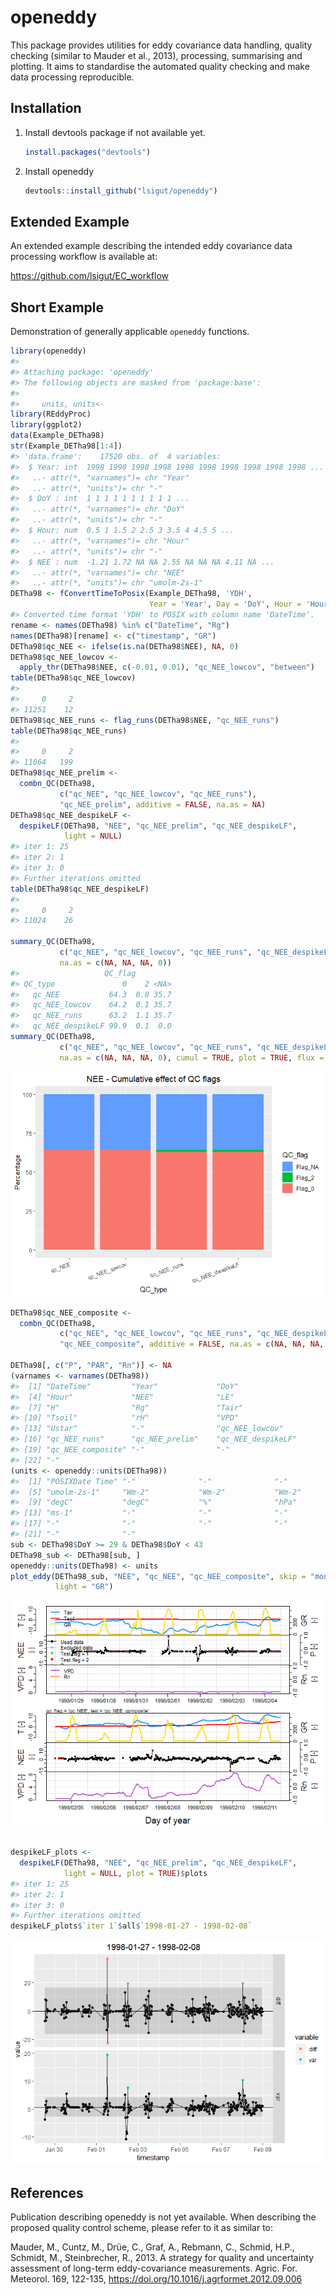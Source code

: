 <!-- README.md is generated from README.Rmd. Please edit that file -->
openeddy
========

This package provides utilities for eddy covariance data handling, quality checking (similar to Mauder et al., 2013), processing, summarising and plotting. It aims to standardise the automated quality checking and make data processing reproducible.

Installation
------------

1.  Install devtools package if not available yet.

    ``` r
    install.packages("devtools")
    ```

2.  Install openeddy

    ``` r
    devtools::install_github("lsigut/openeddy")
    ```

Extended Example
----------------

An extended example describing the intended eddy covariance data processing workflow is available at:

<https://github.com/lsigut/EC_workflow>

Short Example
-------------

Demonstration of generally applicable `openeddy` functions.

``` r
library(openeddy)
#> 
#> Attaching package: 'openeddy'
#> The following objects are masked from 'package:base':
#> 
#>     units, units<-
library(REddyProc)
library(ggplot2)
data(Example_DETha98)
str(Example_DETha98[1:4])
#> 'data.frame':    17520 obs. of  4 variables:
#>  $ Year: int  1998 1998 1998 1998 1998 1998 1998 1998 1998 1998 ...
#>   ..- attr(*, "varnames")= chr "Year"
#>   ..- attr(*, "units")= chr "-"
#>  $ DoY : int  1 1 1 1 1 1 1 1 1 1 ...
#>   ..- attr(*, "varnames")= chr "DoY"
#>   ..- attr(*, "units")= chr "-"
#>  $ Hour: num  0.5 1 1.5 2 2.5 3 3.5 4 4.5 5 ...
#>   ..- attr(*, "varnames")= chr "Hour"
#>   ..- attr(*, "units")= chr "-"
#>  $ NEE : num  -1.21 1.72 NA NA 2.55 NA NA NA 4.11 NA ...
#>   ..- attr(*, "varnames")= chr "NEE"
#>   ..- attr(*, "units")= chr "umolm-2s-1"
DETha98 <- fConvertTimeToPosix(Example_DETha98, 'YDH', 
                               Year = 'Year', Day = 'DoY', Hour = 'Hour')
#> Converted time format 'YDH' to POSIX with column name 'DateTime'.
rename <- names(DETha98) %in% c("DateTime", "Rg")
names(DETha98)[rename] <- c("timestamp", "GR")
DETha98$qc_NEE <- ifelse(is.na(DETha98$NEE), NA, 0)
DETha98$qc_NEE_lowcov <- 
  apply_thr(DETha98$NEE, c(-0.01, 0.01), "qc_NEE_lowcov", "between")
table(DETha98$qc_NEE_lowcov)
#> 
#>     0     2 
#> 11251    12
DETha98$qc_NEE_runs <- flag_runs(DETha98$NEE, "qc_NEE_runs")
table(DETha98$qc_NEE_runs)
#> 
#>     0     2 
#> 11064   199
DETha98$qc_NEE_prelim <- 
  combn_QC(DETha98, 
           c("qc_NEE", "qc_NEE_lowcov", "qc_NEE_runs"), 
           "qc_NEE_prelim", additive = FALSE, na.as = NA)
DETha98$qc_NEE_despikeLF <- 
  despikeLF(DETha98, "NEE", "qc_NEE_prelim", "qc_NEE_despikeLF", 
            light = NULL)
#> iter 1: 25
#> iter 2: 1
#> iter 3: 0
#> Further iterations omitted
table(DETha98$qc_NEE_despikeLF)
#> 
#>     0     2 
#> 11024    26

summary_QC(DETha98, 
           c("qc_NEE", "qc_NEE_lowcov", "qc_NEE_runs", "qc_NEE_despikeLF"),
           na.as = c(NA, NA, NA, 0))
#>                   QC_flag
#> QC_type               0    2 <NA>
#>   qc_NEE           64.3  0.0 35.7
#>   qc_NEE_lowcov    64.2  0.1 35.7
#>   qc_NEE_runs      63.2  1.1 35.7
#>   qc_NEE_despikeLF 99.9  0.1  0.0
summary_QC(DETha98, 
           c("qc_NEE", "qc_NEE_lowcov", "qc_NEE_runs", "qc_NEE_despikeLF"),
           na.as = c(NA, NA, NA, 0), cumul = TRUE, plot = TRUE, flux = "NEE")
```

![](README-unnamed-chunk-2-1.png)

``` r
DETha98$qc_NEE_composite <- 
  combn_QC(DETha98, 
           c("qc_NEE", "qc_NEE_lowcov", "qc_NEE_runs", "qc_NEE_despikeLF"), 
           "qc_NEE_composite", additive = FALSE, na.as = c(NA, NA, NA, 0))

DETha98[, c("P", "PAR", "Rn")] <- NA
(varnames <- varnames(DETha98))
#>  [1] "DateTime"         "Year"             "DoY"             
#>  [4] "Hour"             "NEE"              "LE"              
#>  [7] "H"                "Rg"               "Tair"            
#> [10] "Tsoil"            "rH"               "VPD"             
#> [13] "Ustar"            "-"                "qc_NEE_lowcov"   
#> [16] "qc_NEE_runs"      "qc_NEE_prelim"    "qc_NEE_despikeLF"
#> [19] "qc_NEE_composite" "-"                "-"               
#> [22] "-"
(units <- openeddy::units(DETha98))
#>  [1] "POSIXDate Time" "-"              "-"              "-"             
#>  [5] "umolm-2s-1"     "Wm-2"           "Wm-2"           "Wm-2"          
#>  [9] "degC"           "degC"           "%"              "hPa"           
#> [13] "ms-1"           "-"              "-"              "-"             
#> [17] "-"              "-"              "-"              "-"             
#> [21] "-"              "-"
sub <- DETha98$DoY >= 29 & DETha98$DoY < 43
DETha98_sub <- DETha98[sub, ]
openeddy::units(DETha98) <- units
plot_eddy(DETha98_sub, "NEE", "qc_NEE", "qc_NEE_composite", skip = "monthly",
          light = "GR")
```

![](README-unnamed-chunk-2-2.png)

``` r

despikeLF_plots <- 
  despikeLF(DETha98, "NEE", "qc_NEE_prelim", "qc_NEE_despikeLF", 
            light = NULL, plot = TRUE)$plots
#> iter 1: 25
#> iter 2: 1
#> iter 3: 0
#> Further iterations omitted
despikeLF_plots$`iter 1`$all$`1998-01-27 - 1998-02-08`
```

![](README-unnamed-chunk-2-3.png)

References
----------

Publication describing openeddy is not yet available. When describing the proposed quality control scheme, please refer to it as similar to:

Mauder, M., Cuntz, M., Drüe, C., Graf, A., Rebmann, C., Schmid, H.P., Schmidt, M., Steinbrecher, R., 2013. A strategy for quality and uncertainty assessment of long-term eddy-covariance measurements. Agric. For. Meteorol. 169, 122-135, <https://doi.org/10.1016/j.agrformet.2012.09.006>
